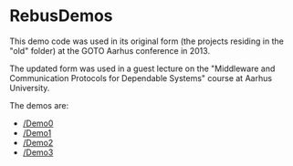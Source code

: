 # RebusDemos

This demo code was used in its original form (the projects residing in the "old" folder) at the GOTO Aarhus
conference in 2013.

The updated form was used in a guest lecture on the "Middleware and Communication Protocols for Dependable Systems"
course at Aarhus University.

The demos are:

* [/Demo0](/Demo0)
* [/Demo1](/Demo1)
* [/Demo2](/Demo2)
* [/Demo3](/Demo3)